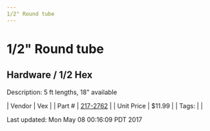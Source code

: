 ```yaml
---
1/2" Round tube
---
```

# 1/2" Round tube
## Hardware / 1/2 Hex
Description: 	5 ft lengths, 18" available 

| Vendor | Vex | 
| Part # | [217-2762](http://www.vexrobotics.com/vexpro/motion/shaft-stock.html) | 
| Unit Price | $11.99 | 
| Tags: |  | 

Last updated: Mon May 08 00:16:09 PDT 2017